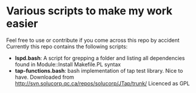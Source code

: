Various scripts to make my work easier
======================================

Feel free to use or contribute if you come across this repo by accident
Currently this repo contains the following scripts:

 - __lspd.bash__: 
   A script for grepping a folder and listing all dependencies found
   in Module::Install Makefile.PL syntax
 - __tap-functions.bash__: 
   bash implementation of tap test library. Nice to have. Downloaded 
   from http://svn.solucorp.qc.ca/repos/solucorp/JTap/trunk/
   Licenced as GPL

